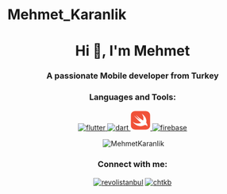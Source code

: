 # Mehmet_Karanlik

<h1 align="center">Hi 👋, I'm Mehmet</h1>
<h3 align="center">A passionate Mobile developer from Turkey</h3>


<h3 align="center">Languages and Tools:</h3>
<p align="center"> <a href="https://www.w3schools.com/cs/" target="_blank" rel="noreferrer"> 
<a href="https://flutter.dev" target="_blank" rel="noreferrer"> <img src="https://www.vectorlogo.zone/logos/flutterio/flutterio-icon.svg" alt="flutter" width="40" height="40"/> </a>
<a href="https://dart.dev" target="_blank" rel="noreferrer"> <img src="https://www.vectorlogo.zone/logos/dartlang/dartlang-icon.svg" alt="dart" width="40" height="40"/> </a> <a href="https://developer.apple.com/swift/" target="_blank" rel="noreferrer"> <img src="https://raw.githubusercontent.com/devicons/devicon/master/icons/swift/swift-original.svg" alt="swift" width="40" height="40"/> </a>
<a href="https://firebase.google.com/" target="_blank" rel="noreferrer"> <img src="https://www.vectorlogo.zone/logos/firebase/firebase-icon.svg" alt="firebase"
  width="40" height="40"/> </a>
  </p>

<p align=center>&nbsp;<img align="center" src="https://github-readme-stats.vercel.app/api?username=MehmetKaranlik&show_icons=true&locale=en&theme=onedark" alt="MehmetKaranlik" /></p>

<h3 align="center">Connect with me:</h3>
<p align="center">
<a href="https://twitter.com/revolistanbul" target="blank"><img align="center" src="https://raw.githubusercontent.com/rahuldkjain/github-profile-readme-generator/master/src/images/icons/Social/twitter.svg" alt="revolistanbul" height="30" width="40" /></a>
<a href="https://www.linkedin.com/in/mehmet-karanl%C4%B1k-930a48170/" target="blank"><img align="center" src="https://raw.githubusercontent.com/rahuldkjain/github-profile-readme-generator/master/src/images/icons/Social/linked-in-alt.svg" alt="chtkb" height="30" width="40" /></a>
</p>

